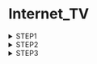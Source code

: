# Internet_TV
<details><summary>STEP1</summary> 

テーブル1：channels

| カラム名 | データ型 | NULL | キー | 初期値 | AUTO INCREMENT |
| --- | --- | --- | --- | --- | --- |
| id | bigint(20) | | PRIMARY |  | YES |
| name | varchar(100) |  |  |  |  |

テーブル2：programs

| カラム名 | データ型 | NULL | キー | 初期値 | AUTO INCREMENT |
| --- | --- | --- | --- | --- | --- |
| id | bigint(20) |  | PRIMARY |  | YES |
| title | varchar(100) |  |  |  |  |
| description | text | Yes |  |  |  |

テーブル3：genres

| カラム名 | データ型 | NULL | キー | 初期値 | AUTO INCREMENT |
| --- | --- | --- | --- | --- | --- |
| id | bigint(20) |  | PRIMARY |  | YES |
| name | varchar(100) |  |  |  |  |

テーブル4：program_genres

| カラム名 | データ型 | NULL | キー | 初期値 | AUTO INCREMENT |
| --- | --- | --- | --- | --- | --- |
| program_id | bigint(20) | | PRIMARY |  |  |
| genre_id | bigint(20) | | PRIMARY |  |  |

テーブル5：seasons

| カラム名 | データ型 | NULL | キー | 初期値 | AUTO INCREMENT |
| --- | --- | --- | --- | --- | --- |
| id | bigint(20) | | PRIMARY |  | YES |
| program_id | bigint(20) | | INDEX |  |  |
| number | int(11) | |  |  |  |

テーブル6：episodes

| カラム名 | データ型 | NULL | キー | 初期値 | AUTO INCREMENT |
| --- | --- | --- | --- | --- | --- |
| id | bigint(20) | | PRIMARY |  | YES |
| season_id | bigint(20) | Yes | INDEX |  |  |
| number | int(11) | Yes |  |  |  |
| title | varchar(100) | |  |  |  |
| description | text | Yes |  |  |  |
| duration | int(11) | |  |  |  |
| release_date | date | |  |  |  |
| view_count | bigint(20) | |  | 0 |  |

テーブル7：broadcasts

| カラム名 | データ型 | NULL | キー | 初期値 | AUTO INCREMENT |
| --- | --- | --- | --- | --- | --- |
| id | bigint(20) | | PRIMARY |  | YES |
| channel_id | bigint(20) | | INDEX |  |  |
| episode_id | bigint(20) | | INDEX |  |  |
| broadcast_time | datetime | |  |  |  |

## 外部キー制約、ユニークキー制約に関して

- テーブル：program_genres
  - 外部キー制約：program_id に対して、programs テーブルの id カラムから設定
  - 外部キー制約：genre_id に対して、genres テーブルの id カラムから設定
- テーブル：seasons
  - 外部キー制約：program_id に対して、programs テーブルの id カラムから設定
- テーブル：episodes
  - 外部キー制約：season_id に対して、seasons テーブルの id カラムから設定
- テーブル：broadcasts
  - 外部キー制約：channel_id に対して、channels テーブルの id カラムから設定
  - 外部キー制約：episode_id に対して、episodes テーブルの id カラムから設定
</details>

<details><summary>STEP2</summary>
1.データベースの構築
  
・MySQL始動後下記コードにて新規データベースを作成、今回はinternet_TVというデータベースを作成
  
```
CREATE DATABASE internet_TV;
```
  
2.ステップ1で設計したテーブルを構築
  
・下記コードにて使用するデータベースの選択
  
```
USE internet_TV;
```
  
<details><summary>テーブル構築のSQL文</summary>
  
```
CREATE TABLE channels (
id INT AUTO_INCREMENT PRIMARY KEY,
name VARCHAR(50) NOT NULL
);

CREATE TABLE programs (
id INT AUTO_INCREMENT PRIMARY KEY,
title VARCHAR(100) NOT NULL,
detail TEXT,
program_length INT NOT NULL
);

CREATE TABLE genres (
id INT AUTO_INCREMENT PRIMARY KEY,
genre_name VARCHAR(50) NOT NULL
);

CREATE TABLE program_genres (
id INT AUTO_INCREMENT PRIMARY KEY,
program_id INT NOT NULL,
genre_id INT NOT NULL,
FOREIGN KEY (program_id) REFERENCES programs(id),
FOREIGN KEY (genre_id) REFERENCES genres(id)
);

CREATE TABLE seasons (
id INT AUTO_INCREMENT PRIMARY KEY,
program_id INT NOT NULL,
season_number INT NOT NULL,
FOREIGN KEY (program_id) REFERENCES programs(id)
);

CREATE TABLE episodes (
id INT AUTO_INCREMENT PRIMARY KEY,
season_id INT NOT NULL,
episode_number INT,
title VARCHAR(100) NOT NULL,
detail TEXT,
duration INT NOT NULL,
release_date DATE NOT NULL,
view_count INT NOT NULL DEFAULT 0,
FOREIGN KEY (season_id) REFERENCES seasons(id)
);

CREATE TABLE broadcasts (
id INT AUTO_INCREMENT PRIMARY KEY,
channel_id INT NOT NULL,
episode_id INT NOT NULL,
broadcast_time DATETIME NOT NULL,
view_count INT NOT NULL DEFAULT 0,
FOREIGN KEY (channel_id) REFERENCES channels(id),
FOREIGN KEY (episode_id) REFERENCES episodes(id)
);
    
```

</details>
  
3.サンプルデータの挿入
  <details><summary>鬼滅の刃とゲーム・オブ・スローンズに侵されたサンプル例</summary>
    
```
    
-- channelsテーブルにデータを挿入
INSERT INTO channels (name) VALUES ('ドラマ1'), ('ドラマ2'), ('アニメ1'), ('アニメ2'), ('スポーツ'), ('ペット');

-- genresテーブルにデータを挿入
INSERT INTO genres (genre_name) VALUES ('アニメ'), ('映画'), ('ドラマ'), ('ニュース');

-- programsテーブルにデータを挿入
INSERT INTO programs (title, detail, program_length) VALUES 
('鬼滅の刃', '人間の血を飲む“鬼”と、それを狩る“鬼狩り”の戦いを描くアクションアニメ', 24),
('ゲーム・オブ・スローンズ', '七王国と呼ばれる地域を舞台に、数々の名家が玉座を巡って争うファンタジードラマ', 60);

-- program_genresテーブルにデータを挿入
INSERT INTO program_genres (program_id, genre_id) VALUES 
(1, 1),  -- 鬼滅の刃はアニメジャンルに属する
(2, 3);  -- ゲーム・オブ・スローンズはドラマジャンルに属する

-- seasonsテーブルにデータを挿入
INSERT INTO seasons (program_id, season_number) VALUES 
(1, 1),  -- 鬼滅の刃のシーズン1
(2, 1);  -- ゲーム・オブ・スローンズのシーズン1

-- episodesテーブルにデータを挿入
INSERT INTO episodes (season_id, episode_number, title, detail, duration, release_date, view_count) VALUES 
(1, 1, '鬼滅の刃 第1話', '竈門炭治郎の日常と家族との絆を描く', 24, '2021-04-01', 10000),
(1, 2, '鬼滅の刃 第2話', '鬼に襲われた炭治郎の運命が動き出す', 24, '2021-04-08', 9500),
(2, 1, 'ゲーム・オブ・スローンズ 第1話', 'ウィンターフェルの大公エド・スタークの日常とその運命が描かれる', 60, '2011-04-17', 22000);

-- broadcastsテーブルにデータを挿入
INSERT INTO broadcasts (channel_id, episode_id, broadcast_time, view_count) VALUES 
(1, 1, '2023-05-01 20
    
```
  </details>
 </details>

<details><summary>STEP3</summary>
  1.エピソード視聴数トップ3のエピソードタイトルと視聴数を取得するクエリ

```
SELECT e.title, SUM(b.view_count) as total_views
FROM episodes AS e
JOIN broadcasts AS b ON e.id = b.episode_id
GROUP BY e.id
ORDER BY total_views DESC
LIMIT 3;  
```
  2.エピソード視聴数トップ3の番組タイトル、シーズン数、エピソード数、エピソードタイトル、視聴数を取得するクエリ
  
```
SELECT p.title AS program_title, s.season_number, e.episode_number, e.title AS episode_title, SUM(b.view_count) as total_views
FROM episodes AS e
JOIN seasons AS s ON e.season_id = s.id
JOIN programs AS p ON s.program_id = p.id
JOIN broadcasts AS b ON e.id = b.episode_id
GROUP BY e.id
ORDER BY total_views DESC
LIMIT 3;
```
  3.本日放送される全ての番組に対して、チャンネル名、放送開始時刻(日付+時間)、放送終了時刻、シーズン数、エピソード数、エピソードタイトル、エピソード詳細を取得するクエリ
  
```
SELECT
    c.name AS channel_name,
    b.start_time,
    DATE_ADD(b.start_time, INTERVAL e.duration MINUTE) AS end_time,
    s.season_number,
    e.episode_number,
    e.title AS episode_title,
    e.description AS episode_description
FROM
    broadcasts AS b
JOIN
    channels AS c ON b.channel_id = c.id
JOIN
    episodes AS e ON b.episode_id = e.id
JOIN
    seasons AS s ON e.season_id = s.id
WHERE
    DATE(b.start_time) = CURDATE()
ORDER BY
    b.start_time;
```
4.ドラマのチャンネルに対して、放送開始時刻、放送終了時刻、シーズン数、エピソード数、エピソードタイトル、エピソード詳細を本日から一週間分取得するクエリ
  
```
SELECT
    b.start_time,
    DATE_ADD(b.start_time, INTERVAL e.duration MINUTE) AS end_time,
    s.season_number,
    e.episode_number,
    e.title AS episode_title,
    e.description AS episode_description
FROM
    broadcasts AS b
JOIN
    channels AS c ON b.channel_id = c.id
JOIN
    episodes AS e ON b.episode_id = e.id
JOIN
    seasons AS s ON e.season_id = s.id
WHERE
    c.name = 'ドラマ' AND
    DATE(b.start_time) BETWEEN CURDATE() AND DATE_ADD(CURDATE(), INTERVAL 7 DAY)
ORDER BY
    b.start_time;
```
  
</details>
  


  

  

  
  

